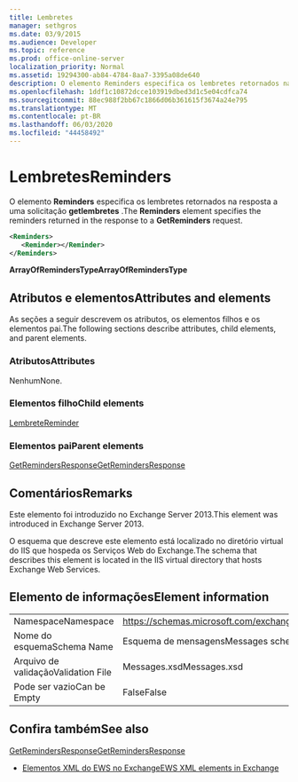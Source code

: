 ```yaml
---
title: Lembretes
manager: sethgros
ms.date: 03/9/2015
ms.audience: Developer
ms.topic: reference
ms.prod: office-online-server
localization_priority: Normal
ms.assetid: 19294300-ab84-4784-8aa7-3395a08de640
description: O elemento Reminders especifica os lembretes retornados na resposta a uma solicitação getlembretes.
ms.openlocfilehash: 1ddf1c10872dcce103919dbed3d1c5e04cdfca74
ms.sourcegitcommit: 88ec988f2bb67c1866d06b361615f3674a24e795
ms.translationtype: MT
ms.contentlocale: pt-BR
ms.lasthandoff: 06/03/2020
ms.locfileid: "44458492"
---
```

# <a name="reminders"></a><span data-ttu-id="9e118-103">Lembretes</span><span class="sxs-lookup"><span data-stu-id="9e118-103">Reminders</span></span>

<span data-ttu-id="9e118-104">O elemento **Reminders** especifica os lembretes retornados na resposta a uma solicitação **getlembretes** .</span><span class="sxs-lookup"><span data-stu-id="9e118-104">The **Reminders** element specifies the reminders returned in the response to a **GetReminders** request.</span></span> 
  
```XML
<Reminders>
   <Reminder></Reminder>
</Reminders>
```

 <span data-ttu-id="9e118-105">**ArrayOfRemindersType**</span><span class="sxs-lookup"><span data-stu-id="9e118-105">**ArrayOfRemindersType**</span></span>
## <a name="attributes-and-elements"></a><span data-ttu-id="9e118-106">Atributos e elementos</span><span class="sxs-lookup"><span data-stu-id="9e118-106">Attributes and elements</span></span>

<span data-ttu-id="9e118-107">As seções a seguir descrevem os atributos, os elementos filhos e os elementos pai.</span><span class="sxs-lookup"><span data-stu-id="9e118-107">The following sections describe attributes, child elements, and parent elements.</span></span>
  
### <a name="attributes"></a><span data-ttu-id="9e118-108">Atributos</span><span class="sxs-lookup"><span data-stu-id="9e118-108">Attributes</span></span>

<span data-ttu-id="9e118-109">Nenhum</span><span class="sxs-lookup"><span data-stu-id="9e118-109">None.</span></span>
  
### <a name="child-elements"></a><span data-ttu-id="9e118-110">Elementos filho</span><span class="sxs-lookup"><span data-stu-id="9e118-110">Child elements</span></span>

[<span data-ttu-id="9e118-111">Lembrete</span><span class="sxs-lookup"><span data-stu-id="9e118-111">Reminder</span></span>](reminder.md)
  
### <a name="parent-elements"></a><span data-ttu-id="9e118-112">Elementos pai</span><span class="sxs-lookup"><span data-stu-id="9e118-112">Parent elements</span></span>

[<span data-ttu-id="9e118-113">GetRemindersResponse</span><span class="sxs-lookup"><span data-stu-id="9e118-113">GetRemindersResponse</span></span>](getremindersresponse.md)
  
## <a name="remarks"></a><span data-ttu-id="9e118-114">Comentários</span><span class="sxs-lookup"><span data-stu-id="9e118-114">Remarks</span></span>

<span data-ttu-id="9e118-115">Este elemento foi introduzido no Exchange Server 2013.</span><span class="sxs-lookup"><span data-stu-id="9e118-115">This element was introduced in Exchange Server 2013.</span></span>
  
<span data-ttu-id="9e118-116">O esquema que descreve este elemento está localizado no diretório virtual do IIS que hospeda os Serviços Web do Exchange.</span><span class="sxs-lookup"><span data-stu-id="9e118-116">The schema that describes this element is located in the IIS virtual directory that hosts Exchange Web Services.</span></span>
  
## <a name="element-information"></a><span data-ttu-id="9e118-117">Elemento de informações</span><span class="sxs-lookup"><span data-stu-id="9e118-117">Element information</span></span>

|||
|:-----|:-----|
|<span data-ttu-id="9e118-118">Namespace</span><span class="sxs-lookup"><span data-stu-id="9e118-118">Namespace</span></span>  <br/> |https://schemas.microsoft.com/exchange/services/2006/messages  <br/> |
|<span data-ttu-id="9e118-119">Nome do esquema</span><span class="sxs-lookup"><span data-stu-id="9e118-119">Schema Name</span></span>  <br/> |<span data-ttu-id="9e118-120">Esquema de mensagens</span><span class="sxs-lookup"><span data-stu-id="9e118-120">Messages schema</span></span>  <br/> |
|<span data-ttu-id="9e118-121">Arquivo de validação</span><span class="sxs-lookup"><span data-stu-id="9e118-121">Validation File</span></span>  <br/> |<span data-ttu-id="9e118-122">Messages.xsd</span><span class="sxs-lookup"><span data-stu-id="9e118-122">Messages.xsd</span></span>  <br/> |
|<span data-ttu-id="9e118-123">Pode ser vazio</span><span class="sxs-lookup"><span data-stu-id="9e118-123">Can be Empty</span></span>  <br/> |<span data-ttu-id="9e118-124">False</span><span class="sxs-lookup"><span data-stu-id="9e118-124">False</span></span>  <br/> |
   
## <a name="see-also"></a><span data-ttu-id="9e118-125">Confira também</span><span class="sxs-lookup"><span data-stu-id="9e118-125">See also</span></span>



[<span data-ttu-id="9e118-126">GetRemindersResponse</span><span class="sxs-lookup"><span data-stu-id="9e118-126">GetRemindersResponse</span></span>](getremindersresponse.md)


- [<span data-ttu-id="9e118-127">Elementos XML do EWS no Exchange</span><span class="sxs-lookup"><span data-stu-id="9e118-127">EWS XML elements in Exchange</span></span>](ews-xml-elements-in-exchange.md)


